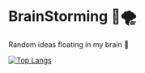 # BrainStorming 🧠🌪
Random ideas floating in my brain 🤯 

[![Top Langs](https://github-readme-stats.vercel.app/api/top-langs/?username=abednashif&langs_count=4&theme=dark)](https://github.com/abednashif/github-readme-stats)
